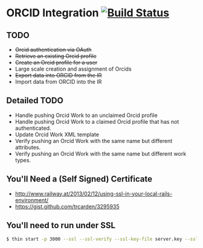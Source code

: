 # ORCID Integration [![Build Status](https://travis-ci.org/jeremyf/orcid_integration.png?branch=master)](https://travis-ci.org/jeremyf/orcid_integration)

## TODO

* ~~Orcid authentication via OAuth~~
* ~~Retrieve an existing Orcid profile~~
* ~~Create an Orcid profile for a user~~
* Large scale creation and assignment of Orcids
* ~~Export data into ORCID from the IR~~
* Import data from ORCID into the IR

## Detailed TODO

* Handle pushing Orcid Work to an unclaimed Orcid profile
* Handle pushing Orcid Work to a claimed Orcid profile that has not authenticated.
* Update Orcid Work XML template
* Verify pushing an Orcid Work with the same name but different attributes.
* Verify pushing an Orcid Work with the same name but different work types.

## You'll Need a (Self Signed) Certificate

* http://www.railway.at/2013/02/12/using-ssl-in-your-local-rails-environment/
* https://gist.github.com/trcarden/3295935

## You'll need to run under SSL

```bash
$ thin start -p 3000 --ssl --ssl-verify --ssl-key-file server.key --ssl-cert-file server.crt
```